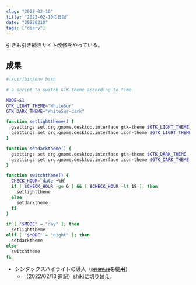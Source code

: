 ```yaml
---
slug: "2022-02-10"
title: "2022-02-10の日記"
date: "20220210"
tags: ["diary"]
---
```


引きも引き続きサイト改修をやっている。

## 成果

```sh
#!/usr/bin/env bash

# a script to switch GTK theme according to time

MODE=$1
GTK_LIGHT_THEME="WhiteSur"
GTK_DARK_THEME="WhiteSur-dark"

function setlighttheme() {
  gsettings set org.gnome.desktop.interface gtk-theme $GTK_LIGHT_THEME
  gsettings set org.gnome.desktop.interface icon-theme $GTK_LIGHT_THEME
}

function setdarktheme() {
  gsettings set org.gnome.desktop.interface gtk-theme $GTK_DARK_THEME
  gsettings set org.gnome.desktop.interface icon-theme $GTK_DARK_THEME
}

function switchtheme() {
  CHECK_HOUR=`date +%H`
  if [ $CHECK_HOUR -ge 6 ] && [ $CHECK_HOUR -lt 18 ]; then
    setlighttheme
  else
    setdarktheme
  fi
}

if [ "$MODE" = "day" ]; then
  setlighttheme
elif [ "$MODE" = "night" ]; then
  setdarktheme
else
  switchtheme
fi
```

- シンタックスハイライトの導入（~~[prism.js](https://prismjs.com)を使用~~）
  - （2022/02/13 追記）[shiki](https://shiki.matsu.io)に切り替え。
